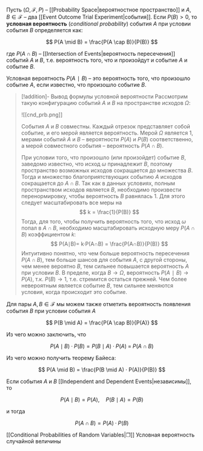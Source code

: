 
Пусть $(\Omega, \mathcal{F}, P)$ – [[Probability Space|вероятностное пространство]] и $A, B \in \mathcal{F}$ – два [[Event Outcome Trial Experiment|события]]. Если $P(B) > 0$, то **условная вероятность** (*conditional probability*) события $A$ при условии события $B$ определяется как:

$$
P(A \mid B) = \frac{P(A \cap B)}{P(B)}
$$

где $P(A \cap B)$ – [[Intersection of Events|вероятность пересечения]] событий $A$ и $B$, т.е. вероятность того, что и произойдут и событие $A$ и событие $B$.

Условная вероятность $P(A∣B)$ – это вероятность того, что произошло событие $A$, если известно, что произошло событие $B$. 

>[!addition]- Вывод формулы условной вероятности
> Рассмотрим такую конфигурацию событий $A$ и $B$ на пространстве исходов $\Omega$:
> 
> ![[cnd_prb.png]]
> 
> События $A$ и $B$ совместны. Каждый отрезок представляет собой событие, и его мерой  является вероятность. Мерой $\Omega$ является $1$, мерами событий $A$ и $B$ – вероятности $P(A)$ и $P(B)$ соответственно, а мерой совместного события – вероятность $P(A∩B)$. 
> 
> При условии того, что произошло (или произойдет) событие $B$, заведомо известно, что исход $ω$ принадлежит $B$, поэтому пространство возможных исходов сокращается до множества $B$. Тогда и множество благоприятствующих событию $A$ исходов сокращается до $A∩B$. Так как в данных условиях, полным пространством исходов является $B$, необходимо произвести перенормировку, чтобы вероятность $B$ равнялась $1$. Для этого следует масштабировать все меры на
> $$
> k = \frac{1}{P(B)}  
> $$
> Тогда, для того, чтобы получить вероятность того, что исход $ω$ попал в $A∩B$, необходимо масштабировать исходную меру $P(A∩B)$ коэффициентом $k$:
> $$
> P(A∣B)= k·P(A∩B) = \frac{P(A∩B)}{P(B)} 
> $$
> Интуитивно понятно, что чем больше вероятность пересечения $P(A∩B)$, тем больше шансов для события $A$, с другой стороны, чем менее вероятно $B$, тем сильнее повышается вероятность $A$ при условии $B$. В пределе, когда $B→\Omega$, вероятность $P(A∣B)→P(A)$, т.к. $P(B)→1$, т.е. стремится остаться прежней. Чем более невероятным является событие $B$, тем сильнее меняются условия, когда происходит это событие.

Для пары $A,B∈\mathcal{F}$ мы можем также отметить вероятность появления события $B$ при условии события $A$


$$
P(B \mid A) = \frac{P(A \cap B)}{P(A)}
$$

Из чего можно заключить, что 

$$
P(A \mid B)·P(B) = P(B \mid A) · P(A) \;=\; P(A∩B)
$$

Из чего можно получить теорему Байеса:

$$
P(A \mid B) = \frac{P(B \mid A) · P(A)}{P(B)}  
$$

Если события $A$ и $B$ [[Independent and Dependent Events|независимы]], то 

$$
P(A \mid B) = P(A), \quad P(B \mid A) = P(B)
$$

и тогда 

$$
P(A∩B) = P(A)·P(B)
$$

[[Conditional Probabilities of Random Variables|❐]] Условная вероятность случайной величины
